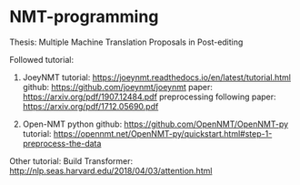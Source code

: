 # NMT-programming
Thesis: Multiple Machine Translation Proposals in Post-editing

Followed tutorial:
1. JoeyNMT
tutorial: https://joeynmt.readthedocs.io/en/latest/tutorial.html
github: https://github.com/joeynmt/joeynmt
paper: https://arxiv.org/pdf/1907.12484.pdf
preprocessing following paper: https://arxiv.org/pdf/1712.05690.pdf


2. Open-NMT python
github: https://github.com/OpenNMT/OpenNMT-py
tutorial: https://opennmt.net/OpenNMT-py/quickstart.html#step-1-preprocess-the-data


Other tutorial:
Build Transformer: http://nlp.seas.harvard.edu/2018/04/03/attention.html

